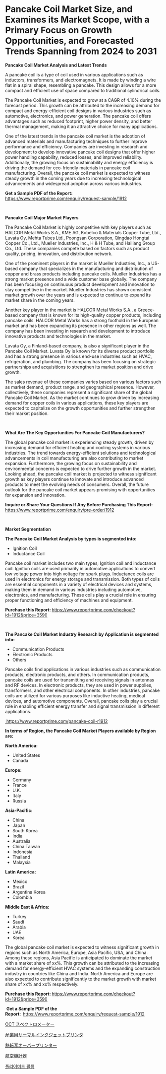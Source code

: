 <p><h1>Pancake Coil Market Size, and Examines its Market Scope, with a Primary Focus on Growth Opportunities, and Forecasted Trends Spanning from 2024 to 2031</h1></p><p><strong>Pancake Coil Market Analysis and Latest Trends</strong></p>
<p><p>A pancake coil is a type of coil used in various applications such as inductors, transformers, and electromagnets. It is made by winding a wire flat in a spiral shape, resembling a pancake. This design allows for a more compact and efficient use of space compared to traditional cylindrical coils.</p><p>The Pancake Coil Market is expected to grow at a CAGR of 4.10% during the forecast period. This growth can be attributed to the increasing demand for compact and energy-efficient coil designs in various industries such as automotive, electronics, and power generation. The pancake coil offers advantages such as reduced footprint, higher power density, and better thermal management, making it an attractive choice for many applications.</p><p>One of the latest trends in the pancake coil market is the adoption of advanced materials and manufacturing techniques to further improve performance and efficiency. Companies are investing in research and development to develop innovative pancake coil designs that offer higher power handling capability, reduced losses, and improved reliability. Additionally, the growing focus on sustainability and energy efficiency is driving the demand for eco-friendly materials in pancake coil manufacturing. Overall, the pancake coil market is expected to witness steady growth in the coming years due to increasing technological advancements and widespread adoption across various industries.</p></p>
<p><strong>Get a Sample PDF of the Report:&nbsp;</strong> <a href="https://www.reportprime.com/enquiry/request-sample/1912">https://www.reportprime.com/enquiry/request-sample/1912</a></p>
<p>&nbsp;</p>
<p><strong>Pancake Coil Major Market Players</strong></p>
<p><p>The Pancake Coil Market is highly competitive with key players such as HALCOR Metal Works S.A., KME AG, Kobelco & Materials Copper Tube, Ltd., Luvata Oy, Mehta Tubes Ltd., Poongsan Corporation, Qingdao Hongtai Copper Co., Ltd., Mueller Industries, Inc., H & H Tube, and Hailiang Group Co., Ltd. These companies compete based on factors such as product quality, pricing, innovation, and distribution network.</p><p>One of the prominent players in the market is Mueller Industries, Inc., a US-based company that specializes in the manufacturing and distribution of copper and brass products including pancake coils. Mueller Industries has a strong market presence and a wide customer base globally. The company has been focusing on continuous product development and innovation to stay competitive in the market. Mueller Industries has shown consistent market growth over the years and is expected to continue to expand its market share in the coming years.</p><p>Another key player in the market is HALCOR Metal Works S.A., a Greece-based company that is known for its high-quality copper products, including pancake coils. HALCOR Metal Works has a strong foothold in the European market and has been expanding its presence in other regions as well. The company has been investing in research and development to introduce innovative products and technologies in the market.</p><p>Luvata Oy, a Finland-based company, is also a significant player in the Pancake Coil Market. Luvata Oy is known for its diverse product portfolio and has a strong presence in various end-use industries such as HVAC, refrigeration, and plumbing. The company has been focusing on strategic partnerships and acquisitions to strengthen its market position and drive growth.</p><p>The sales revenue of these companies varies based on various factors such as market demand, product range, and geographical presence. However, collectively, these companies represent a significant share of the global Pancake Coil Market. As the market continues to grow driven by increasing demand for copper coils in various applications, these key players are expected to capitalize on the growth opportunities and further strengthen their market position.</p></p>
<p>&nbsp;</p>
<p><strong>What Are The Key Opportunities For Pancake Coil Manufacturers?</strong></p>
<p><p>The global pancake coil market is experiencing steady growth, driven by increasing demand for efficient heating and cooling systems in various industries. The trend towards energy-efficient solutions and technological advancements in coil manufacturing are also contributing to market expansion. Furthermore, the growing focus on sustainability and environmental concerns is expected to drive further growth in the market. Looking ahead, the pancake coil market is projected to witness significant growth as key players continue to innovate and introduce advanced products to meet the evolving needs of consumers. Overall, the future outlook for the pancake coil market appears promising with opportunities for expansion and innovation.</p></p>
<p><strong>Inquire or Share Your Questions If Any Before Purchasing This Report:</strong> <a href="https://www.reportprime.com/enquiry/pre-order/1912">https://www.reportprime.com/enquiry/pre-order/1912</a></p>
<p>&nbsp;</p>
<p><strong>Market Segmentation</strong></p>
<p><strong>The Pancake Coil Market Analysis by types is segmented into:</strong></p>
<p><ul><li>Ignition Coil</li><li>Inductance Coil</li></ul></p>
<p><p>Pancake coil market includes two main types; Ignition coil and inductance coil. Ignition coils are used primarily in automotive applications to convert low voltage power into high voltage for spark plugs. Inductance coils are used in electronics for energy storage and transmission. Both types of coils are essential components in a variety of electrical devices and systems, making them in demand in various industries including automotive, electronics, and manufacturing. These coils play a crucial role in ensuring proper functioning and efficiency of machines and equipment.</p></p>
<p><strong>Purchase this Report:&nbsp;</strong><a href="https://www.reportprime.com/checkout?id=1912&price=3590">https://www.reportprime.com/checkout?id=1912&price=3590</a></p>
<p>&nbsp;</p>
<p><strong>The Pancake Coil Market Industry Research by Application is segmented into:</strong></p>
<p><ul><li>Communication Products</li><li>Electronic Products</li><li>Others</li></ul></p>
<p><p>Pancake coils find applications in various industries such as communication products, electronic products, and others. In communication products, pancake coils are used for transmitting and receiving signals in antennas and RF devices. In electronic products, they are used in power supplies, transformers, and other electrical components. In other industries, pancake coils are utilized for various purposes like inductive heating, medical devices, and automotive components. Overall, pancake coils play a crucial role in enabling efficient energy transfer and signal transmission in different applications.</p></p>
<p><a href="https://www.reportprime.com/pancake-coil-r1912">&nbsp;https://www.reportprime.com/pancake-coil-r1912</a></p>
<p><strong>In terms of Region, the Pancake Coil Market Players available by Region are:</strong></p>
<p>
    <p> <strong> North America: </strong>
        <ul>
            <li>United States</li>
            <li>Canada</li>
        </ul>
        </p> 
    <p> <strong> Europe: </strong>
        <ul>
            <li>Germany</li>
            <li>France</li>
            <li>U.K.</li>
            <li>Italy</li>
            <li>Russia</li>
        </ul>
        </p> 
    <p> <strong> Asia-Pacific: </strong>
        <ul>
            <li>China</li>
            <li>Japan</li>
            <li>South Korea</li>
            <li>India</li>
            <li>Australia</li>
            <li>China Taiwan</li>
            <li>Indonesia</li>
            <li>Thailand</li>
            <li>Malaysia</li>
        </ul>
        </p> 
    <p> <strong> Latin America: </strong>
        <ul>
            <li>Mexico</li>
            <li>Brazil</li>
            <li>Argentina Korea</li>
            <li>Colombia</li>
        </ul>
        </p> 
    <p> <strong> Middle East & Africa: </strong>
        <ul>
            <li>Turkey</li>
            <li>Saudi</li>
            <li>Arabia</li>
            <li>UAE</li>
            <li>Korea</li>
        </ul>
    </p>
    </p>
<p><p>The global pancake coil market is expected to witness significant growth in regions such as North America, Europe, Asia Pacific, USA, and China. Among these regions, Asia Pacific is anticipated to dominate the market with a market share of xx%. This growth can be attributed to the increasing demand for energy-efficient HVAC systems and the expanding construction industry in countries like China and India. North America and Europe are also expected to contribute significantly to the market growth with market share of xx% and xx% respectively.</p></p>
<p><strong>Purchase this Report: </strong><a href="https://www.reportprime.com/checkout?id=1912&price=3590">https://www.reportprime.com/checkout?id=1912&price=3590</a></p>
<p>&nbsp;<strong>Get a Sample PDF of the Report:&nbsp;&nbsp;</strong><a href="https://www.reportprime.com/enquiry/request-sample/1912">https://www.reportprime.com/enquiry/request-sample/1912</a></p>
<p><strong></strong></p>
<p><p><a href="https://medium.com/@abdulkoss2015/oct%E5%88%86%E5%85%89%E5%85%89%E5%BA%A6%E8%A8%88%E3%81%AE%E5%B8%82%E5%A0%B4%E8%A6%8F%E6%A8%A1-cagr-%E5%8B%95%E5%90%91-2024-2030-92654e0da730">OCT スペクトロメーター</a></p><p><a href="https://github.com/JanickJohns/Market-Research-Report-List-1/blob/main/756698171704.md">産業用サーマルインクジェットプリンタ</a></p><p><a href="https://github.com/DwightHuels1/Market-Research-Report-List-1/blob/main/775133371703.md">熱転写オーバープリンター</a></p><p><a href="https://medium.com/@neilmartin36/%E8%88%AA%E7%A9%BA%E6%A9%9F%E5%99%A8%E5%B8%82%E5%A0%B4%E3%83%AC%E3%83%9D%E3%83%BC%E3%83%88%E3%81%AF-%E3%81%93%E3%81%AE%E5%B8%82%E5%A0%B4%E3%81%AE%E6%9C%80%E6%96%B0%E3%81%AE%E3%83%88%E3%83%AC%E3%83%B3%E3%83%89%E3%81%A8%E6%88%90%E9%95%B7%E6%A9%9F%E4%BC%9A%E3%82%92%E6%98%8E%E3%82%89%E3%81%8B%E3%81%AB%E3%81%97%E3%81%BE%E3%81%99-9a6a5c31dfc2">航空機計器</a></p><p><a href="https://medium.com/@ukaszduda1/%ED%8F%B4%EB%A6%AC%EC%9D%B4%EB%AF%B8%EB%93%9C-%ED%95%84%EB%A6%84-%EC%8B%9C%EC%9E%A5-%EC%A1%B0%EC%82%AC-%EB%B3%B4%EA%B3%A0%EC%84%9C-2024%EB%85%84%EB%B6%80%ED%84%B0-2031%EB%85%84%EA%B9%8C%EC%A7%80%EC%9D%98-%EC%97%AD%EC%82%AC-%EB%B0%8F-%EC%98%88%EC%B8%A1-5ad8887d3b06">폴리이미드 필름</a></p></p>